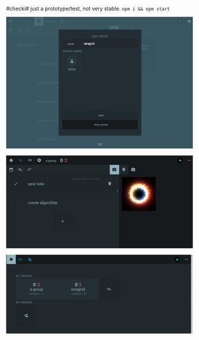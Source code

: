 #checki#
just a prototype/test, not very stable.
`npm i && npm start`
<p align="center"><img src="/screens/1.png" /></p>
<p align="center"><img src="/screens/2.png" /></p>
<p align="center"><img src="/screens/3.png" /></p>